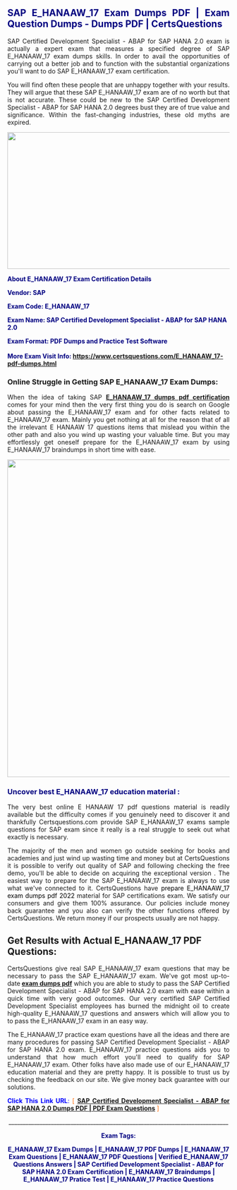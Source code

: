 <h2 style="text-align: justify;"><span style="color: #000080;">SAP E_HANAAW_17 Exam Dumps PDF | Exam Question Dumps - Dumps PDF | CertsQuestions</span></h2>
<p style="text-align: justify;">SAP Certified Development Specialist - ABAP for SAP HANA 2.0 exam is actually a expert exam that measures a specified degree of SAP  E_HANAAW_17 exam dumps skills. In order to avail the opportunities of carrying out a better job and to function with the substantial organizations you'll want to do SAP E_HANAAW_17 exam certification.</p>
<p style="text-align: justify;">You will find often these people that are unhappy together with your results. They will argue that these SAP  E_HANAAW_17 exam are of no worth but that is not accurate. These could be new to the SAP Certified Development Specialist - ABAP for SAP HANA 2.0 degrees bust they are of true value and significance. Within the fast-changing industries, these old myths are expired.</p>
<p><img style="display: block; margin-left: auto; margin-right: auto;" src="https://i.imgur.com/eaP4ae9.png" width="840" height="310" /></p>
<p><span style="color: #000080;"><strong>About E_HANAAW_17 Exam Certification Details</strong></span></p>
<p><span style="color: #000080;"><strong>Vendor: SAP<br /></strong></span></p>
<p><span style="color: #000080;"><strong>Exam Code: E_HANAAW_17</strong></span></p>
<p><span style="color: #000080;"><strong>Exam Name: SAP Certified Development Specialist - ABAP for SAP HANA 2.0</strong></span></p>
<p><span style="color: #000080;"><strong>Exam Format: PDF Dumps and Practice Test Software<br /><br />More Exam Visit Info: <span style="color: #ff6600;"><a href="https://www.certsquestions.com/E_HANAAW_17-pdf-dumps.html">https://www.certsquestions.com/E_HANAAW_17-pdf-dumps.html</a></span></strong></span></p>
<h3>Online Struggle in Getting SAP E_HANAAW_17 Exam Dumps:</h3>
<p style="text-align: justify;">When the idea of taking SAP <a href="https://www.certsquestions.com/E_HANAAW_17-pdf-dumps.html"><strong> E_HANAAW_17 dumps pdf certification</strong></a> comes for your mind then the very first thing you do is search on Google about passing the E_HANAAW_17 exam and for other facts related to E_HANAAW_17 exam. Mainly you get nothing at all for the reason that of all the irrelevant E HANAAW 17 questions items that mislead you within the other path and also you wind up wasting your valuable time. But you may effortlessly get oneself prepare for the E_HANAAW_17 exam by using E_HANAAW_17 braindumps in short time with ease.</p>
<p><a href="https://www.certsquestions.com/E_HANAAW_17-pdf-dumps.html"><img style="display: block; margin-left: auto; margin-right: auto;" src="https://i.imgur.com/pxhoKQ2.png" width="720" /></a></p>
<h3><span style="color: #000080;">Uncover best  E_HANAAW_17 education material :</span></h3>
<p style="text-align: justify;">The very best online E HANAAW 17 pdf questions material is readily available but the difficulty comes if you genuinely need to discover it and thankfully Certsquestions.com provide SAP E_HANAAW_17 exams sample questions for SAP  exam since it really is a real struggle to seek out what exactly is necessary.</p>
<p style="text-align: justify;">The majority of the men and women go outside seeking for books and academies and just wind up wasting time and money but at CertsQuestions it is possible to verify out quality of SAP  and following checking the free demo, you'll be able to decide on acquiring the exceptional version . The easiest way to prepare for the SAP E_HANAAW_17 exam is always to use what we've connected to it. CertsQuestions have <span style="color: #000000;">prepare E_HANAAW_17 exam dumps pdf 2022</span> material for SAP certifications exam. We satisfy our consumers and give them 100% assurance. Our policies include money back guarantee and you also can verify the other functions offered by CertsQuestions. We return money if our prospects usually are not happy.</p>
<h2>Get Results with Actual E_HANAAW_17 PDF Questions:</h2>
<p style="text-align: justify;">CertsQuestions give real SAP E_HANAAW_17 exam questions that may be necessary to pass the SAP  E_HANAAW_17 exam. We've got most up-to-date<strong>&nbsp;<a href="https://www.certsquestions.com/">exam dumps pdf</a></strong>&nbsp;which you are able to study to pass the SAP Certified Development Specialist - ABAP for SAP HANA 2.0 exam with ease within a quick time with very good outcomes. Our very certified SAP Certified Development Specialist employees has burned the midnight oil to create high-quality E_HANAAW_17 questions and answers which will allow you to to pass the E_HANAAW_17 exam in an easy way.</p>
<p style="text-align: justify;">The E_HANAAW_17 practice exam questions have all the ideas and there are many procedures for passing SAP Certified Development Specialist - ABAP for SAP HANA 2.0 exam. E_HANAAW_17 practice questions aids you to understand that how much effort you'll need to qualify for SAP  E_HANAAW_17 exam. Other folks have also made use of our E_HANAAW_17 education material and they are pretty happy. It is possible to trust us by checking the feedback on our site. We give money back guarantee with our solutions.</p>
<p style="text-align: justify;"><span style="color: #0000ff;"><strong>Click This Link URL</strong>:</span> <span style="color: #ff6600;">[ <strong><a href="https://www.certsquestions.com/sap-certified-development-specialist-certification.html">SAP Certified Development Specialist - ABAP for SAP HANA 2.0 Dumps PDF | PDF Exam Questions</a></strong> ]</span></p>
<p style="text-align: center;">______________________________________________________________________________</p>
<p style="text-align: center;"><span style="color: #000080;"><strong>Exam Tags:</strong></span></p>
<p style="text-align: center;"><span style="color: #000080;"><strong>E_HANAAW_17 Exam Dumps | E_HANAAW_17 PDF Dumps | E_HANAAW_17 Exam Questions | E_HANAAW_17 PDF Questions | Verified E_HANAAW_17 Questions Answers | SAP Certified Development Specialist - ABAP for SAP HANA 2.0 Exam Certification | E_HANAAW_17 Braindumps | E_HANAAW_17 Pratice Test | E_HANAAW_17 Practice Questions</strong></span></p>
